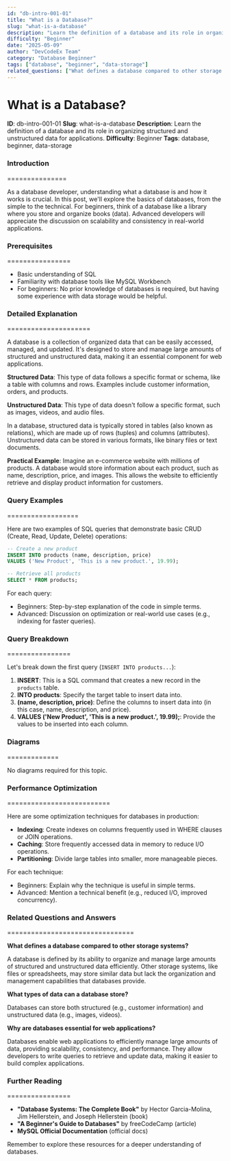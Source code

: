 ```yaml
---
id: "db-intro-001-01"
title: "What is a Database?"
slug: "what-is-a-database"
description: "Learn the definition of a database and its role in organizing structured and unstructured data for applications."
difficulty: "Beginner"
date: "2025-05-09"
author: "DevCodeEx Team"
category: "Database Beginner"
tags: ["database", "beginner", "data-storage"]
related_questions: ["What defines a database compared to other storage systems?", "What types of data can a database store?", "Why are databases essential for web applications?"]
---
```


**What is a Database?**
=====================================================

**ID**: db-intro-001-01
**Slug**: what-is-a-database
**Description**: Learn the definition of a database and its role in organizing structured and unstructured data for applications.
**Difficulty**: Beginner
**Tags**: database, beginner, data-storage

### Introduction
===============

As a database developer, understanding what a database is and how it works is crucial. In this post, we'll explore the basics of databases, from the simple to the technical. For beginners, think of a database like a library where you store and organize books (data). Advanced developers will appreciate the discussion on scalability and consistency in real-world applications.

### Prerequisites
================

* Basic understanding of SQL
* Familiarity with database tools like MySQL Workbench
* For beginners: No prior knowledge of databases is required, but having some experience with data storage would be helpful.

### Detailed Explanation
=====================

A database is a collection of organized data that can be easily accessed, managed, and updated. It's designed to store and manage large amounts of structured and unstructured data, making it an essential component for web applications.

**Structured Data**: This type of data follows a specific format or schema, like a table with columns and rows. Examples include customer information, orders, and products.

**Unstructured Data**: This type of data doesn't follow a specific format, such as images, videos, and audio files.

In a database, structured data is typically stored in tables (also known as relations), which are made up of rows (tuples) and columns (attributes). Unstructured data can be stored in various formats, like binary files or text documents.

**Practical Example**: Imagine an e-commerce website with millions of products. A database would store information about each product, such as name, description, price, and images. This allows the website to efficiently retrieve and display product information for customers.

### Query Examples
==================

Here are two examples of SQL queries that demonstrate basic CRUD (Create, Read, Update, Delete) operations:

```sql
-- Create a new product
INSERT INTO products (name, description, price)
VALUES ('New Product', 'This is a new product.', 19.99);

-- Retrieve all products
SELECT * FROM products;
```

For each query:

* Beginners: Step-by-step explanation of the code in simple terms.
* Advanced: Discussion on optimization or real-world use cases (e.g., indexing for faster queries).

### Query Breakdown
================

Let's break down the first query (`INSERT INTO products...`):

1. **INSERT**: This is a SQL command that creates a new record in the `products` table.
2. **INTO products**: Specify the target table to insert data into.
3. **(name, description, price)**: Define the columns to insert data into (in this case, name, description, and price).
4. **VALUES ('New Product', 'This is a new product.', 19.99);**: Provide the values to be inserted into each column.

### Diagrams
=============

No diagrams required for this topic.

### Performance Optimization
==========================

Here are some optimization techniques for databases in production:

* **Indexing**: Create indexes on columns frequently used in WHERE clauses or JOIN operations.
* **Caching**: Store frequently accessed data in memory to reduce I/O operations.
* **Partitioning**: Divide large tables into smaller, more manageable pieces.

For each technique:

* Beginners: Explain why the technique is useful in simple terms.
* Advanced: Mention a technical benefit (e.g., reduced I/O, improved concurrency).

### Related Questions and Answers
================================

**What defines a database compared to other storage systems?**

A database is defined by its ability to organize and manage large amounts of structured and unstructured data efficiently. Other storage systems, like files or spreadsheets, may store similar data but lack the organization and management capabilities that databases provide.

**What types of data can a database store?**

Databases can store both structured (e.g., customer information) and unstructured data (e.g., images, videos).

**Why are databases essential for web applications?**

Databases enable web applications to efficiently manage large amounts of data, providing scalability, consistency, and performance. They allow developers to write queries to retrieve and update data, making it easier to build complex applications.

### Further Reading
================

* **"Database Systems: The Complete Book"** by Hector Garcia-Molina, Jim Hellerstein, and Joseph Hellerstein (book)
* **"A Beginner's Guide to Databases"** by freeCodeCamp (article)
* **MySQL Official Documentation** (official docs)

Remember to explore these resources for a deeper understanding of databases.